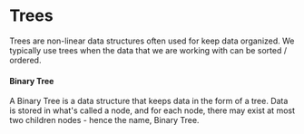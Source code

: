 # Trees

Trees are non-linear data structures often used for keep data organized.
We typically use trees when the data that we are working with can be 
sorted / ordered.

#### Binary Tree

A Binary Tree is a data structure that keeps data in the form of a tree.
Data is stored in what's called a node, and for each node, there may exist
at most two children nodes - hence the name, Binary Tree.


[binary_tree]: BinaryTree.md
[binary_search_tree]: BinarySearchTree.md
[avl_tree]: AVLTree.md
[red_black_tree]: RedBlackTree.md
[prefix_tree]:PrefixTree.md
[heap]: Heap.md